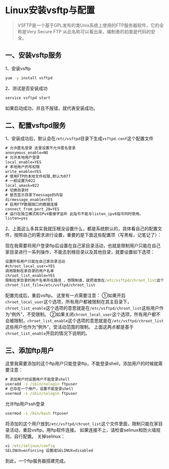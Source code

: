 # Linux安装vsftp与配置
> VSFTP是一个基于GPL发布的类Unix系统上使用的FTP服务器软件，它的全称是Very Secure FTP 从此名称可以看出来，编制者的初衷是代码的安全。
## 一、安装vsftp服务

1、安装vsftp
```cmd
yum -y install vsftpd
```
2、测试是否安装成功
```cmd
service vsftpd start
```
如果启动成功，并且不报错，就代表安装成功。
## 二、配置vsftpd服务
1、安装成功后，默认会在``/etc/vsftpd``目录下生成``vsftpd.conf``这个配置文件
```cmd
# 允许匿名登录 这里设置不允许匿名登录
anonymous_enable=NO 
# 允许本地用户登录
local_enable=YES
# 本地用户的写权限
write_enable=YES
# 使用FTP的本地文件权限,默认为077
# 一般设置为022
local_umask=022
# 切换目录时
# 是否显示目录下message的内容
dirmessage_enable=YES
# 启用FTP数据端口的数据连接
connect_from_port_20=YES
# 运行在独立模式和IPv4套接字监听 此指令不能与listen_ipv6指令同时使用。
listen=yes
```
2、上面这么多其实我就压根没设置什么，都是系统默认的，具体看自己的配置文件，按照自己的需求进行设置，重要的是下面这些配置项（写黑板，记笔记了）：

现在我需要将用户登录ftp后设置在自己家目录活动，也就是限制用户只能在自己家目录进行一系列操作，不能去到根目录以及其他目录，就要设置如下选项：
```cmd
设置所有用户只能在自己家目录活动
#chroot_local_user=YES
调用限制在家目录的用户名单
chroot_list_enable=YES
限制在家目录的用户名单所在路径 ，想限制谁，就把谁放在/etc/vsftpd/chroot_list这个文件里面 注意，一行一个用户
chroot_list_file=/etc/vsftpd/chroot_list

```
配置完成后，重启vsftp。
这里有一点需要注意：
①如果开启``chroot_local_user``这个选项，所有用户都被限制在其主目录下，``chroot_list_enable``这个选项的意思就是在``/etc/vsftpd/chroot_list``这些用户作为“例外”，不受限制。
②如果关闭``chroot_local_user``这个选项，所有用户都不会被限制，``chroot_list_enable``这个选项的意思就是在``/etc/vsftpd/chroot_list``这些用户也作为“例外”，受活动范围的限制。
上面这两点都是基于``chroot_list_enable``开启的情况下说明的。
## 三、添加ftp用户
这里我需要添加的这个ftp用户只能登录ftp，不能登录shell，添加用户的时候就需要注意：
```cmd
# 添加用户时设置用户不能登录shell
useradd -s /sbin/nologin ftpuser 
# 已存在一个用户，设置不能登录shell
usermod -s /sbin/nologin ftpuser
```
允许ftp用户ssh登录
```cmd
usermod -s /bin/bash ftpuser 
```
将添加的这个用户放到``/etc/vsftpd/chroot_list``这个文件里面，限制只能在家目录活动，重启vsftp。用ftp软件连接。
如果连接不上，请检查selinux和防火墙规则，自行配置。
关掉selinux：
```cmd
vi /etc/selinux/config
SELINUX=enforcing 设置成SELINUX=disabled
```
到此，一个ftp服务器搭建完成。
 
